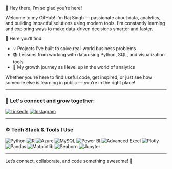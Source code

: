 🌟 Hey there, I’m so glad you’re here!

Welcome to my GitHub! I'm Raj Singh — passionate about data, analytics, and building impactful solutions using modern tools. I'm constantly learning and exploring ways to make data-driven decisions smarter and faster.

📌 Here you’ll find:
- 💡 Projects I've built to solve real-world business problems
- 📚 Lessons from working with data using Python, SQL, and visualization tools
- 🌱 My growth journey as I level up in the world of analytics

Whether you're here to find useful code, get inspired, or just see how someone else is learning in public — you’re in the right place!

---

### 🤝 Let's connect and grow together:
[![LinkedIn](https://img.shields.io/badge/LinkedIn-blue?style=for-the-badge&logo=linkedin)]((https://linkedin.com/in/raj-singh-doddamani-0621ab316))
[![Instagram](https://img.shields.io/badge/Instagram-pink?style=for-the-badge&logo=instagram)](https://instagram.com/raj_mj_148
)

---

### ⚙️ Tech Stack & Tools I Use

![Python](https://img.shields.io/badge/Python-3776AB?style=for-the-badge&logo=python&logoColor=white)
![R](https://img.shields.io/badge/R-276DC3?style=for-the-badge&logo=r&logoColor=white)
![Azure](https://img.shields.io/badge/Microsoft_Azure-0089D6?style=for-the-badge&logo=microsoft-azure&logoColor=white)
![MySQL](https://img.shields.io/badge/MySQL-00000F?style=for-the-badge&logo=mysql&logoColor=white)
![Power BI](https://img.shields.io/badge/PowerBI-F2C811?style=for-the-badge&logo=powerbi&logoColor=black)
![Advanced Excel](https://img.shields.io/badge/Advanced_Excel-217346?style=for-the-badge&logo=microsoft-excel&logoColor=white)
![Plotly](https://img.shields.io/badge/Plotly-3F4F75?style=for-the-badge&logo=plotly&logoColor=white)
![Pandas](https://img.shields.io/badge/Pandas-150458?style=for-the-badge&logo=pandas)
![Matplotlib](https://img.shields.io/badge/Matplotlib-406abf?style=for-the-badge&logo=matplotlib)
![Seaborn](https://img.shields.io/badge/Seaborn-0099CC?style=for-the-badge&logo=python)
![Jupyter](https://img.shields.io/badge/Jupyter-F37626?style=for-the-badge&logo=jupyter&logoColor=white)

---

Let’s connect, collaborate, and code something awesome! 🚀
